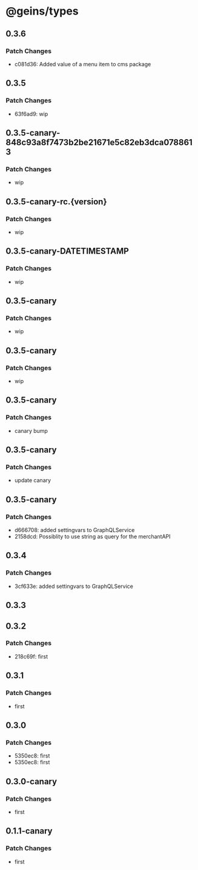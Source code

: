 # @geins/types

## 0.3.6

### Patch Changes

- c081d36: Added value of a menu item to cms package

## 0.3.5

### Patch Changes

- 63f6ad9: wip

## 0.3.5-canary-848c93a8f7473b2be21671e5c82eb3dca0788613

### Patch Changes

- wip

## 0.3.5-canary-rc.{version}

### Patch Changes

- wip

## 0.3.5-canary-DATETIMESTAMP

### Patch Changes

- wip

## 0.3.5-canary

### Patch Changes

- wip

## 0.3.5-canary

### Patch Changes

- wip

## 0.3.5-canary

### Patch Changes

- canary bump

## 0.3.5-canary

### Patch Changes

- update canary

## 0.3.5-canary

### Patch Changes

- d666708: added settingvars to GraphQLService
- 2158dcd: Possiblity to use string as query for the merchantAPI

## 0.3.4

### Patch Changes

- 3cf633e: added settingvars to GraphQLService

## 0.3.3

## 0.3.2

### Patch Changes

- 218c69f: first

## 0.3.1

### Patch Changes

- first

## 0.3.0

### Patch Changes

- 5350ec8: first
- 5350ec8: first

## 0.3.0-canary

### Patch Changes

- first

## 0.1.1-canary

### Patch Changes

- first
